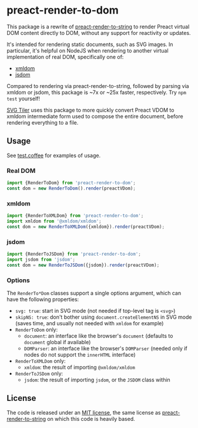 # preact-render-to-dom

This package is a rewrite of
[preact-render-to-string](https://github.com/preactjs/preact-render-to-string)
to render Preact virtual DOM content directly to DOM,
without any support for reactivity or updates.

It's intended for rendering static documents, such as SVG images.
In particular, it's helpful on NodeJS when rendering to another virtual
implementation of real DOM, specifically one of:

* [xmldom](https://github.com/xmldom/xmldom)
* [jsdom](https://github.com/jsdom/jsdom)

Compared to rendering via preact-render-to-string, followed by parsing via
xmldom or jsdom, this package is ~7x or ~25x faster, respectively.
Try `npm test` yourself!

[SVG Tiler](https://github.com/edemaine/svgtiler) uses this package
to more quickly convert Preact VDOM to xmldom intermediate form
used to compose the entire document, before rendering everything to a file.

## Usage

See [test.coffee](test.coffee) for examples of usage.

### Real DOM

```js
import {RenderToDom} from 'preact-render-to-dom';
const dom = new RenderToDom().render(preactVDom);
```

### xmldom

```js
import {RenderToXMLDom} from 'preact-render-to-dom';
import xmldom from '@xmldom/xmldom';
const dom = new RenderToXMLDom({xmldom}).render(preactVDom);
```

### jsdom

```js
import {RenderToJSDom} from 'preact-render-to-dom';
import jsdom from 'jsdom';
const dom = new RenderToJSDom({jsdom}).render(preactVDom);
```

### Options

The `RenderTo*Dom` classes support a single options argument,
which can have the following properties:

* `svg: true`: start in SVG mode (not needed if top-level tag is `<svg>`)
* `skipNS: true`: don't bother using `document.createElementNS` in SVG mode
  (saves time, and usually not needed with `xmldom` for example)
* `RenderToDom` only:
  * `document`: an interface like the browser's `document`
    (defaults to `document` global if available)
  * `DOMParser`: an interface like the browser's `DOMParser`
    (needed only if nodes do not support the `innerHTML` interface)
* `RenderToXMLDom` only:
  * `xmldom`: the result of importing `@xmldom/xmldom`
* `RenderToJSDom` only:
  * `jsdom`: the result of importing `jsdom`, or the `JSDOM` class within

## License

The code is released under an [MIT license](LICENSE), the same license as
[preact-render-to-string](https://github.com/preactjs/preact-render-to-string)
on which this code is heavily based.
